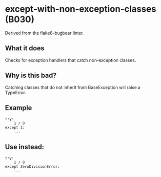 # except-with-non-exception-classes (B030)
Derived from the flake8-bugbear linter.
## What it does
Checks for exception handlers that catch non-exception classes.
## Why is this bad?
Catching classes that do not inherit from BaseException will raise a
TypeError.
## Example
```
try:
    1 / 0
except 1:
    ...
```
## Use instead:
```
try:
    1 / 0
except ZeroDivisionError:
    ...
```